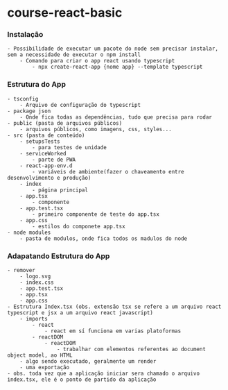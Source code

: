 # course-react-basic

### Instalação
    - Possibilidade de executar um pacote do node sem precisar instalar, sem a necessidade de executar o npm install
        - Comando para criar o app react usando typescript
            - npx create-react-app {nome app} --template typescript

### Estrutura do App 
    - tsconfig
        - Arquivo de configuração do typescript
    - package json
        - Onde fica todas as dependências, tudo que precisa para rodar 
    - public (pasta de arquivos públicos)
        - arquivos públicos, como imagens, css, styles... 
    - src (pasta de conteúdo)
        - setupsTests
            - para testes de unidade 
        - serviceWorked
            - parte de PWA 
        - react-app-env.d
            - variáveis de ambiente(fazer o chaveamento entre desenvolvimento e produção)
        - index 
            - página principal  
        - app.tsx
            - componente
        - app.test.tsx
            - primeiro componente de teste do app.tsx
        - app.css 
            - estilos do componete app.tsx
    - node modules
        - pasta de modulos, onde fica todos os madulos do node 
### Adapatando Estrutura do App 
    - remover 
        - logo.svg
        - index.css
        - app.test.tsx
        - app.tsx
        - app.css
    - Estrutura Index.tsx (obs. extensão tsx se refere a um arquivo react typescript e jsx a um arquivo react javascript)
        - imports
            - react
                - react em sí funciona em varias platoformas 
            - reactDOM
                - reactDOM 
                    - trabalhar com elementos referentes ao document object model, ao HTML
        - algo sendo executado, geralmente um render 
        - uma exportação 
    - obs. toda vez que a aplicação iniciar sera chamado o arquivo index.tsx, ele é o ponto de partido da aplicação 